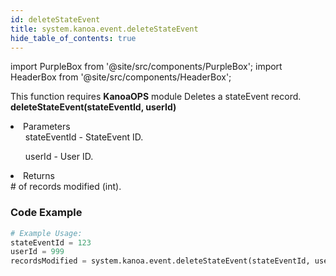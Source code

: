```yaml
---
id: deleteStateEvent
title: system.kanoa.event.deleteStateEvent
hide_table_of_contents: true
---
```


import PurpleBox from '@site/src/components/PurpleBox';
import HeaderBox from '@site/src/components/HeaderBox';

<PurpleBox>This function requires <b>KanoaOPS</b> module</PurpleBox>
<HeaderBox header="Description">
    Deletes a stateEvent record.
</HeaderBox>
<HeaderBox header="Syntax">
    <b>deleteStateEvent(stateEventId, userId)</b>
    <li>Parameters <br />
        <ul>stateEventId - StateEvent ID.</ul>
        <ul>userId - User ID.</ul>
    </li>
    <li>Returns <br />
        # of records modified (int).
    </li>
</HeaderBox>

### Code Example

```python
# Example Usage:
stateEventId = 123
userId = 999
recordsModified = system.kanoa.event.deleteStateEvent(stateEventId, userId)

